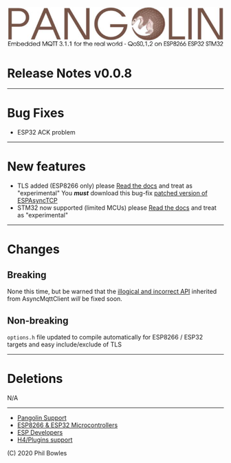 ![plainhdr](../assets/pangoplain.jpg)
# Release Notes v0.0.8

---
# Bug Fixes

* ESP32 ACK problem

---

# New features

* TLS added (ESP8266 only) please [Read the docs](tls.md) and treat as "experimental" You ***must*** download this bug-fix [patched version of ESPAsyncTCP](REF!!!)
* STM32 now supported (limited MCUs) please [Read the docs](stm32.md) and treat as "experimental"
  
---

# Changes

## Breaking

None this time, but be warned that the [illogical and incorrect API](api.md) inherited from AsyncMqttClient *will* be fixed soon.

## Non-breaking

`options.h` file updated to compile automatically for ESP8266 / ESP32 targets and easy include/exclude of TLS

---

# Deletions

N/A

---

* [Pangolin Support](https://www.facebook.com/groups/pangolinmqtt/)
* [ESP8266 & ESP32 Microcontrollers](https://www.facebook.com/groups/2125820374390340/)
* [ESP Developers](https://www.facebook.com/groups/ESP8266/)
* [H4/Plugins support](https://www.facebook.com/groups/h4plugins)

(C) 2020 Phil Bowles

